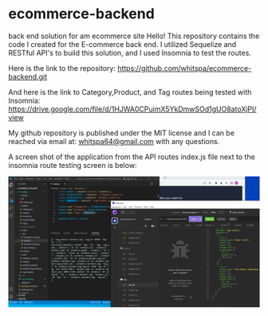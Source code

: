 # ecommerce-backend
back end solution for am ecommerce site
Hello! This repository contains the code I created for the
E-commerce back end.
I utilized Sequelize and RESTful API's to build this solution,
and I used Insomnia to test the routes.

Here is the link to the repository:
https://github.com/whitspa/ecommerce-backend.git

And here is the link to Category,Product, and Tag routes being
tested with Insomnia:
https://drive.google.com/file/d/1HJWA0CPuimX5YkDmwSOd1gUO8atoXjPI/view


My github repository is published under the MIT license
and I can be reached via email at: whitspa64@gmail.com
with any questions.

A screen shot of the application from the API routes index.js file next to the insomnia route testing screen is below:

<img src="ecommerce-backend-w-route-testing.png"
     alt="screenshot of route code next to insomnia route testing "
     style="float: left; margin-right: 10px;" />
